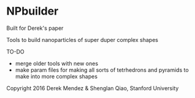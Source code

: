 # NPbuilder
Built for Derek's paper

Tools to build nanoparticles of super duper complex shapes

TO-DO
- merge older tools with new ones
- make param files for making all sorts of tetrhedrons and pyramids to make into more complex shapes

Copyright 2016 Derek Mendez & Shenglan Qiao, Stanford University
